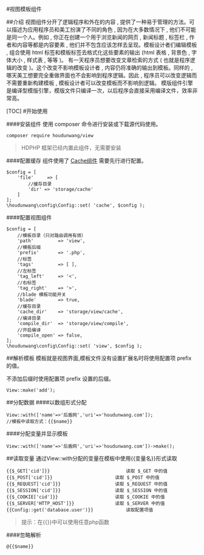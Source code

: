 #视图模板组件

##介绍
视图组件分开了逻辑程序和外在的内容 , 提供了一种易于管理的方法。可以描述为应用程序员和美工扮演了不同的角色 , 因为在大多数情况下 , 他们不可能是同一个人。例如 , 你正在创建一个用于浏览新闻的网页 , 新闻标题 , 标签栏 , 作者和内容等都是内容要素 , 他们并不包含应该怎样去呈现。模板设计者们编辑模板 , 组合使用 html 标签和模板标签去格式化这些要素的输出 (html 表格 , 背景色 , 字体大小 , 样式表 , 等等 )。
有一天程序员想要改变文章检索的方式 ( 也就是程序逻辑的改变 )。这个改变不影响模板设计者 , 内容仍将准确的输出到模板。同样的 , 哪天美工想要完全重做界面也不会影响到程序逻辑。因此 , 程序员可以改变逻辑而不需要重新构建模板 , 模板设计者可以改变模板而不影响到逻辑。 
模版组件引擎是编译型模版引擎，模版文件只编译一次，以后程序会直接采用编译文件，效率非常高。 

[TOC]
#开始使用

####安装组件
使用 composer 命令进行安装或下载源代码使用。
```
composer require houdunwang/view
```
> HDPHP 框架已经内置此组件，无需要安装

####配置缓存
组件使用了 [Cache组件](https://github.com/houdunwang/cache) 需要先行进行配置。

```
$config = [
	'file'     => [
	    //缓存目录
		'dir' => 'storage/cache'
	]
];
\houdunwang\config\Config::set( 'cache', $config );
```

####配置视图组件
```
$config = [
	//模板目录（只对路由调用有效）
	'path'         => 'view',
	//模板后缀
	'prefix'       => '.php',
	//标签
	'tags'         => [ ],
	//左标签
	'tag_left'     => '<',
	//右标签
	'tag_right'    => '>',
	//blade 模板功能开关
	'blade'        => true,
	//缓存目录
	'cache_dir'    => 'storage/view/cache',
	//编译目录
	'compile_dir'  => 'storage/view/compile',
	//开启编译
	'compile_open' => false,
];
\houdunwang\config\Config::set( 'view', $config );
```

##解析模板
模板就是视图界面,模板文件没有设置扩展名时将使用配置项 prefix 的值。

不添加后缀时使用配置项 prefix 设置的后缀。
```
View::make('add');
```

##分配数据
####以数组形式分配
```
View::with(['name'=>'后盾网','uri'=>'houdunwang.com']);
//模板中读取方式：{{$name}}
```

####分配变量并显示模板
```
View::with(['name'=>'后盾网','uri'=>'houdunwang.com'])->make();
```

##读取变量
通过View::with分配的变量在模板中使用{{变量名}}形式读取

```
{{$_GET['cid']}}          					读取 $_GET 中的值  
{{$_POST['cid']}}                 		读取 $_POST 中的值  
{{$_REQUEST['cid']}}               		读取 $_REQUEST 中的值
{{$_SESSION['cid']}}              		读取 $_SESSION 中的值  
{{$_COOKIE['cid']}}               		读取 $_COOKIE 中的值
{{$_SERVER['HTTP_HOST']}}         		读取 $_SERVER 中的值 
{{Config::get('database.user')}} 			读取配置项值  
```
> 提示：在{{}}中可以使用任意php函数

####忽略解析
```
@{{$name}}
```